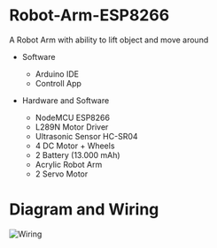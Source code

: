 # Robot-Arm-ESP8266
A Robot Arm with ability to lift object and move around
  - Software 
    + Arduino IDE
    + Controll App 
    
  - Hardware and Software 
    + NodeMCU ESP8266
    + L289N Motor Driver
    + Ultrasonic Sensor HC-SR04
    + 4 DC Motor + Wheels
    + 2 Battery (13.000 mAh)
    + Acrylic Robot Arm
    + 2 Servo Motor 

# Diagram and Wiring
![Wiring ](https://user-images.githubusercontent.com/92430909/185061045-562d314d-c5fa-4706-b228-2f1660bc050a.jpeg)
